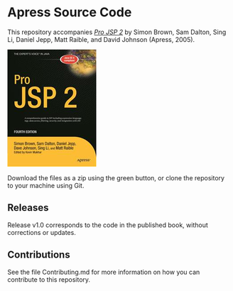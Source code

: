 # Apress Source Code

This repository accompanies [*Pro JSP 2*](http://www.apress.com/9781590595138) by Simon Brown, Sam Dalton, Sing Li, Daniel Jepp, Matt Raible, and David Johnson (Apress, 2005).

![Cover image](9781590595138.jpg)

Download the files as a zip using the green button, or clone the repository to your machine using Git.

## Releases

Release v1.0 corresponds to the code in the published book, without corrections or updates.

## Contributions

See the file Contributing.md for more information on how you can contribute to this repository.
